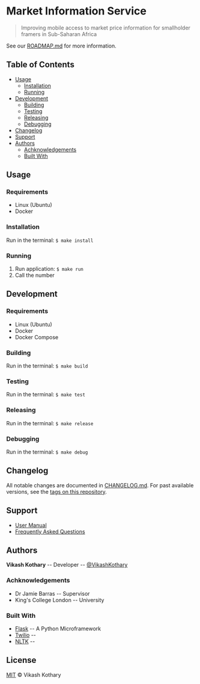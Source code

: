 # Market Information Service

<!-- TODO: Shields (see:shields.io) -->

> Improving mobile access to market price information for smallholder framers in Sub-Saharan Africa

<!-- TODO: Project Abstract -->
See our [ROADMAP.md](ROADMAP.md) for more information.

## Table of Contents

- [Usage](#usage)
    - [Installation](#installation)
    - [Running](#running)
- [Development](#development)
    - [Building](#building)
    - [Testing](#testing)
    - [Releasing](#releasing)
    - [Debugging](#debugging)
- [Changelog](#changelog)
- [Support](#support)
- [Authors](#authors)
    - [Achknowledgements](#achknowledgements)
    - [Built With](#built-with)

<!-- TODO: Project Background -->

## Usage

### Requirements
* Linux (Ubuntu)
* Docker

### Installation
Run in the terminal: `$ make install`

### Running
1. Run application: `$ make run`
2. Call the number
<!-- TODO: Add phone number -->

## Development

### Requirements
* Linux (Ubuntu)
* Docker
* Docker Compose

### Building
Run in the terminal: `$ make build`

### Testing
Run in the terminal: `$ make test`

### Releasing
Run in the terminal: `$ make release`

### Debugging
Run in the terminal: `$ make debug`

<!-- TODO: Add Contributing and Code of Conduct -->

## Changelog
All notable changes are documented in [CHANGELOG.md](CHANGELOG.md). For past available versions, see the [tags on this repository](https://github.com/VikashKothary/market-information-service/tags).

## Support
* [User Manual]()
* [Frequently Asked Questions]()

## Authors

**Vikash Kothary** -- Developer -- [@VikashKothary](https://github.com/VikashKothary)

### Achknowledgements
* Dr Jamie Barras -- Supervisor
* King's College London -- University
<!-- TODO: Add contact information -->

### Built With
* [Flask](http://flask.pocoo.org) -- A Python Microframework
* [Twilio]() -- 
* [NLTK]() -- 

## License
[MIT](LICENSE) &copy; Vikash Kothary